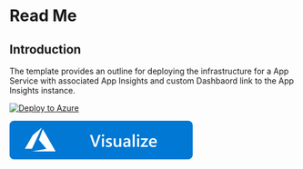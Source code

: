 # Read Me
## Introduction
The template provides an outline for deploying the infrastructure for a App Service with associated App Insights and custom Dashbaord link to the App Insights instance.

[![Deploy to Azure](https://aka.ms/deploytoazurebutton)](https://portal.azure.com/#create/Microsoft.Template/uri/https%3A%2F%2Fraw.githubusercontent.com%2Fdrewkg%2FAzure%2Fmain%2FARM%2FMonitor%2FDiagnosticSettings%2Fazuredeploy.json)

[![Visualize](https://raw.githubusercontent.com/Azure/azure-quickstart-templates/master/1-CONTRIBUTION-GUIDE/images/visualizebutton.svg?sanitize=true)](http://armviz.io/#/?load=https%3A%2F%2Fraw.githubusercontent.com%2Fdrewkg%2FAzure%2Fmain%2FARM%2FMonitor%2FDiagnosticSettings%2Fazuredeploy.json)
